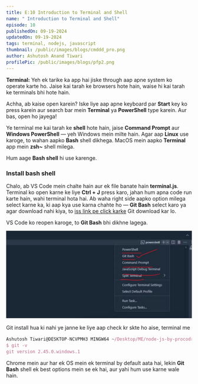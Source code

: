 ```yaml
---
title: E:10 Introduction to Terminal and Shell
name: " Introduction to Terminal and Shell"
episode: 10
publishedOn: 09-19-2024
updatedOn: 09-19-2024
tags: terminal, nodejs, javascript
thumbnail: /public/images/blogs/cmddd_pro.png
author: Ashutosh Anand Tiwari
profilePic: /public/images/blogs/pfp2.png
---
```

**Terminal:** Yeh ek tarike ka app hai jiske through aap apne system ko operate karte ho. Jaise kai tarah ke browsers hote hain, waise hi kai tarah ke terminals bhi hote hain.

Achha, ab kaise open karein? Iske liye aap apne keyboard par **Start** key ko press karein aur search bar mein **Terminal** ya **PowerShell** type karein. Aur bas, open ho jayega!

Ye terminal me kai tarah ke **shell** hote hain, jaise **Command Prompt** aur **Windows PowerShell** — yeh Windows mein milte hain. Agar aap **Linux** use karoge, to wahan aapko **Bash** shell dikhega. MacOS mein aapko **Terminal** app mein **zsh~** shell milega.

Hum aage **Bash shell** hi use karenge.

### Install bash shell

Chalo, ab VS Code mein chalte hain aur ek file banate hain **terminal.js**. Terminal ko open karne ke liye **Ctrl + J** press karo, jahan hum apna code run karte hain, wahi terminal hota hai. Ab waha right side aapko option milega select karne ka, ki aap kya use karna chahte ho — **Git Bash** select karo ya agar download nahi kiya, to [iss link pe click karke](https://git-scm.com/downloads) Git download kar lo.

VS Code ko reopen karoge, to **Git Bash** bhi dikhne lagega.

![image.png](/public/images/blogs/cmd_pro122.png)

Git install hua ki nahi ye janne ke liye aap check kr skte ho aise, terminal me

```jsx
Ashutosh Tiwari@DESKTOP-NCVPMH3 MINGW64 ~/Desktop/ME/node-js-by-procodrr
$ git -v
git version 2.45.0.windows.1
```

Chrome mein aur har ek OS mein ek terminal by default aata hai, lekin **Git Bash** shell ek best options mein se ek hai, aur yahi hum use karne wale hain.
